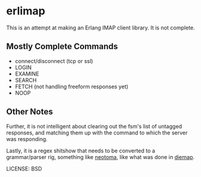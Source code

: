# erlimap

This is an attempt at making an Erlang IMAP client library.  It is not complete.

## Mostly Complete Commands

* connect/disconnect (tcp or ssl)
* LOGIN
* EXAMINE
* SEARCH
* FETCH (not handling freeform responses yet)
* NOOP

## Other Notes

Further, it is not intelligent about clearing out the fsm's list of untagged responses, and matching them up with the command to which the server was responding.

Lastly, it is a regex shitshow that needs to be converted to a grammar/parser rig, something like [neotoma](http://github.com/seancribbs/neotoma), like what was done in [diemap](http://github.com/vagabond/diemap).

LICENSE: BSD